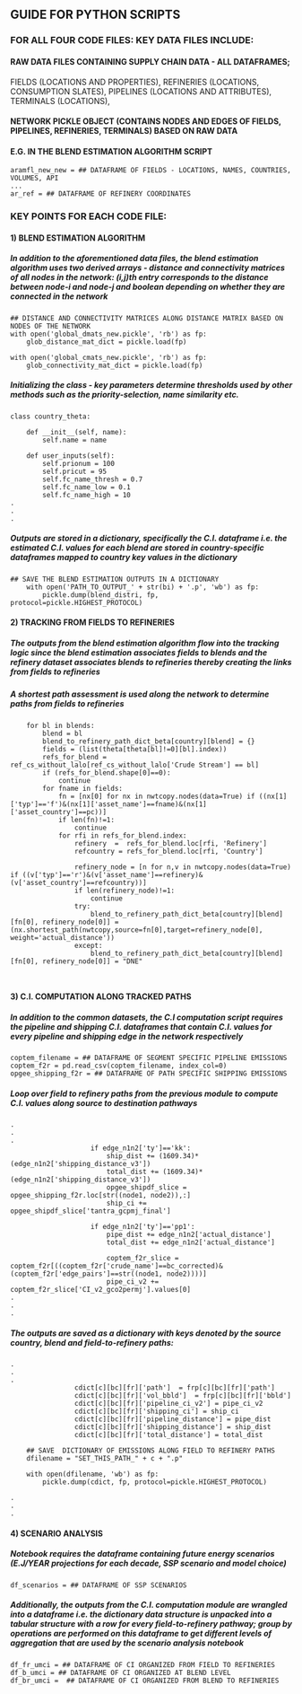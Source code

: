 ## GUIDE FOR PYTHON SCRIPTS

### FOR ALL FOUR CODE FILES: KEY DATA FILES INCLUDE: 
#### RAW DATA FILES CONTAINING SUPPLY CHAIN DATA - ALL DATAFRAMES; 
  FIELDS (LOCATIONS AND PROPERTIES), 
  REFINERIES (LOCATIONS, CONSUMPTION SLATES), 
  PIPELINES (LOCATIONS AND ATTRIBUTES),
  TERMINALS (LOCATIONS),
#### NETWORK PICKLE OBJECT (CONTAINS NODES AND EDGES OF FIELDS, PIPELINES, REFINERIES, TERMINALS) BASED ON RAW DATA



#### E.G. IN THE BLEND ESTIMATION ALGORITHM SCRIPT

```
aramfl_new_new = ## DATAFRAME OF FIELDS - LOCATIONS, NAMES, COUNTRIES, VOLUMES, API
...
ar_ref = ## DATAFRAME OF REFINERY COORDINATES

```


### KEY POINTS FOR EACH CODE FILE:

#### 1) BLEND ESTIMATION ALGORITHM

##### In addition to the aforementioned data files, the blend estimation algorithm uses two derived arrays - distance and connectivity matrices of all nodes in the network: (i,j)th entry  corresponds to the distance between node-i and node-j and boolean depending on whether they are connected in the network

```
## DISTANCE AND CONNECTIVITY MATRICES ALONG DISTANCE MATRIX BASED ON NODES OF THE NETWORK
with open('global_dmats_new.pickle', 'rb') as fp:
    glob_distance_mat_dict = pickle.load(fp)

with open('global_cmats_new.pickle', 'rb') as fp:
    glob_connectivity_mat_dict = pickle.load(fp)

```
##### Initializing the class - key parameters determine thresholds used by other methods such as the priority-selection, name similarity etc.

```
class country_theta:

    def __init__(self, name):
        self.name = name

    def user_inputs(self):
        self.prionum = 100
        self.pricut = 95
        self.fc_name_thresh = 0.7
        self.fc_name_low = 0.1
        self.fc_name_high = 10
.
.
.

```
##### Outputs are stored in a dictionary, specifically the C.I. dataframe i.e. the estimated C.I. values for each blend are stored in country-specific dataframes mapped to country key values in the dictionary

```
## SAVE THE BLEND ESTIMATION OUTPUTS IN A DICTIONARY
    with open('PATH_TO_OUTPUT_' + str(bi) + '.p', 'wb') as fp:
        pickle.dump(blend_distri, fp, protocol=pickle.HIGHEST_PROTOCOL)

```


#### 2) TRACKING FROM FIELDS TO REFINERIES

##### The outputs from the blend estimation algorithm flow into the tracking logic since the blend estimation associates fields to blends and the refinery dataset associates blends to refineries thereby creating the links from fields to refineries

##### A shortest path assessment is used along the network to determine paths from fields to refineries

```
    for bl in blends:
        blend = bl
        blend_to_refinery_path_dict_beta[country][blend] = {}
        fields = (list(theta[theta[bl]!=0][bl].index))
        refs_for_blend = ref_cs_without_lalo[ref_cs_without_lalo['Crude Stream'] == bl]
        if (refs_for_blend.shape[0]==0):
            continue
        for fname in fields:
            fn = [nx[0] for nx in nwtcopy.nodes(data=True) if ((nx[1]['typ']=='f')&(nx[1]['asset_name']==fname)&(nx[1]['asset_country']==pc))]
            if len(fn)!=1:
                continue
            for rfi in refs_for_blend.index:
                refinery  =  refs_for_blend.loc[rfi, 'Refinery']
                refcountry = refs_for_blend.loc[rfi, 'Country']

                refinery_node = [n for n,v in nwtcopy.nodes(data=True) if ((v['typ']=='r')&(v['asset_name']==refinery)&(v['asset_country']==refcountry))]
                if len(refinery_node)!=1:
                    continue
                try:
                    blend_to_refinery_path_dict_beta[country][blend][fn[0], refinery_node[0]] = (nx.shortest_path(nwtcopy,source=fn[0],target=refinery_node[0], weight='actual_distance'))
                except:
                    blend_to_refinery_path_dict_beta[country][blend][fn[0], refinery_node[0]] = "DNE"



```


#### 3) C.I. COMPUTATION ALONG TRACKED PATHS

##### In addition to the common datasets, the C.I computation script requires the pipeline and shipping C.I. dataframes that contain C.I. values for every pipeline and shipping edge in the network respectively

```
coptem_filename = ## DATAFRAME OF SEGMENT SPECIFIC PIPELINE EMISSIONS
coptem_f2r = pd.read_csv(coptem_filename, index_col=0)
opgee_shipping_f2r = ## DATAFRAME OF PATH SPECIFIC SHIPPING EMISSIONS

```

##### Loop over field to refinery paths from the previous module to compute C.I. values along source to destination pathways

```
.
.
.
                    if edge_n1n2['ty']=='kk':
                        ship_dist += (1609.34)*(edge_n1n2['shipping_distance_v3'])
                        total_dist += (1609.34)*(edge_n1n2['shipping_distance_v3'])
                        opgee_shipdf_slice = opgee_shipping_f2r.loc[str((node1, node2)),:]
                        ship_ci += opgee_shipdf_slice['tantra_gcpmj_final']

                    if edge_n1n2['ty']=='pp1':
                        pipe_dist += edge_n1n2['actual_distance']
                        total_dist += edge_n1n2['actual_distance']

                        coptem_f2r_slice = coptem_f2r[((coptem_f2r['crude_name']==bc_corrected)&(coptem_f2r['edge_pairs']==str((node1, node2))))]
                        pipe_ci_v2 += coptem_f2r_slice['CI_v2_gco2permj'].values[0]
.
.
.

```


##### The outputs are saved as a dictionary with keys denoted by the source country, blend and field-to-refinery paths:

```
.
.
.
                cdict[c][bc][fr]['path']  = frp[c][bc][fr]['path']
                cdict[c][bc][fr]['vol_bbld']  = frp[c][bc][fr]['bbld']
                cdict[c][bc][fr]['pipeline_ci_v2'] = pipe_ci_v2
                cdict[c][bc][fr]['shipping_ci'] = ship_ci
                cdict[c][bc][fr]['pipeline_distance'] = pipe_dist
                cdict[c][bc][fr]['shipping_distance'] = ship_dist
                cdict[c][bc][fr]['total_distance'] = total_dist

    ## SAVE  DICTIONARY OF EMISSIONS ALONG FIELD TO REFINERY PATHS
    dfilename = "SET_THIS_PATH_" + c + ".p"

    with open(dfilename, 'wb') as fp:
        pickle.dump(cdict, fp, protocol=pickle.HIGHEST_PROTOCOL)

.
.
.

```

#### 4) SCENARIO ANALYSIS

##### Notebook requires the dataframe containing future energy scenarios (E.J/YEAR projections for each decade, SSP scenario and model choice)

```
df_scenarios = ## DATAFRAME OF SSP SCENARIOS

```

##### Additionally, the outputs from the C.I. computation module are wrangled into a dataframe i.e. the dictionary data structure is unpacked into a tabular structure with a row for every field-to-refinery pathway; group by operations are performed on this dataframe to get different levels of aggregation that are used by the scenario analysis notebook

```
df_fr_umci = ## DATAFRAME OF CI ORGANIZED FROM FIELD TO REFINERIES
df_b_umci = ## DATAFRAME OF CI ORGANIZED AT BLEND LEVEL
df_br_umci =  ## DATAFRAME OF CI ORGANIZED FROM BLEND TO REFINERIES

```



